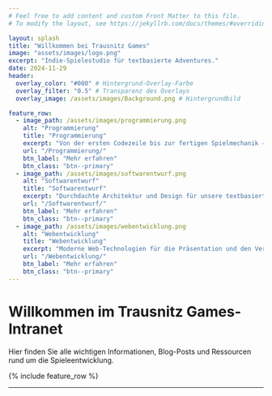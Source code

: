 ```yaml
---
# Feel free to add content and custom Front Matter to this file.
# To modify the layout, see https://jekyllrb.com/docs/themes/#overriding-theme-defaults

layout: splash
title: "Willkommen bei Trausnitz Games"
image: "assets/images/logo.png"
excerpt: "Indie-Spielestudio für textbasierte Adventures."
date: 2024-11-29
header:
  overlay_color: "#000" # Hintergrund-Overlay-Farbe
  overlay_filter: "0.5" # Transparenz des Overlays
  overlay_image: /assets/images/Background.png # Hintergrundbild

feature_row:
  - image_path: /assets/images/programmierung.png
    alt: "Programmierung"
    title: "Programmierung"
    excerpt: "Von der ersten Codezeile bis zur fertigen Spielmechanik – kreativ, innovativ und spielerisch."
    url: "/Programmierung/"
    btn_label: "Mehr erfahren"
    btn_class: "btn--primary"
  - image_path: /assets/images/softwarentwurf.png
    alt: "Softwarentwurf"
    title: "Softwarentwurf"
    excerpt: "Durchdachte Architektur und Design für unsere textbasierten Adventure-Spiele."
    url: "/Softwarentwurf/"
    btn_label: "Mehr erfahren"
    btn_class: "btn--primary"
  - image_path: /assets/images/webentwicklung.png
    alt: "Webentwicklung"
    title: "Webentwicklung"
    excerpt: "Moderne Web-Technologien für die Präsentation und den Vertrieb unserer Spiele."
    url: "/Webentwicklung/"
    btn_label: "Mehr erfahren"
    btn_class: "btn--primary"
---
```


# Willkommen im Trausnitz Games-Intranet

Hier finden Sie alle wichtigen Informationen, Blog-Posts und Ressourcen rund um die Spieleentwicklung.

{% include feature_row %}

---
